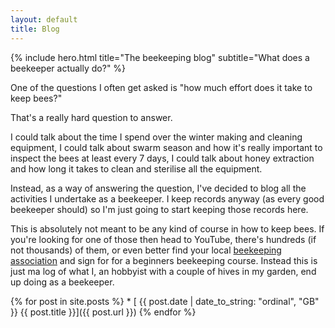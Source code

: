 ```yaml
---
layout: default
title: Blog
---
```


{% include hero.html title="The beekeeping blog" subtitle="What does a beekeeper actually do?" %}

One of the questions I often get asked is "how much effort does it take to keep bees?"

That's a really hard question to answer.

I could talk about the time I spend over the winter making and cleaning equipment, I could talk about swarm season and how it's really important to inspect the bees at least every 7 days, I could talk about honey extraction and how long it takes to clean and sterilise all the equipment.

Instead, as a way of answering the question, I've decided to blog all the activities I undertake as a beekeeper. I keep records anyway (as every good beekeeper should) so I'm just going to start keeping those records here.

This is absolutely not meant to be any kind of course in how to keep bees. If you're looking for one of those then head to YouTube, there's hundreds (if not thousands) of them, or even better find your local [beekeeping association](https://www.bbka.org.uk/find-beekeeping-near-you) and sign for for a beginners beekeeping course. Instead this is just ma log of what I, an hobbyist with a couple of hives in my garden, end up doing as a beekeeper.

{% for post in site.posts %} * [ {{ post.date | date_to_string: "ordinal", "GB" }} {{ post.title }}]({{ post.url }})
{% endfor %}